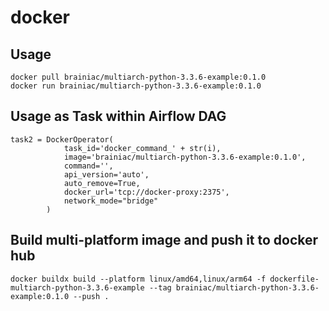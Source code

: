 # docker 

## Usage
```
docker pull brainiac/multiarch-python-3.3.6-example:0.1.0
docker run brainiac/multiarch-python-3.3.6-example:0.1.0
```

## Usage as Task within Airflow DAG 
```
task2 = DockerOperator(
            task_id='docker_command_' + str(i),
            image='brainiac/multiarch-python-3.3.6-example:0.1.0',
            command='',
            api_version='auto',
            auto_remove=True,
            docker_url='tcp://docker-proxy:2375',
            network_mode="bridge"
        )
```

## Build multi-platform image and push it to docker hub
```
docker buildx build --platform linux/amd64,linux/arm64 -f dockerfile-multiarch-python-3.3.6-example --tag brainiac/multiarch-python-3.3.6-example:0.1.0 --push .
```